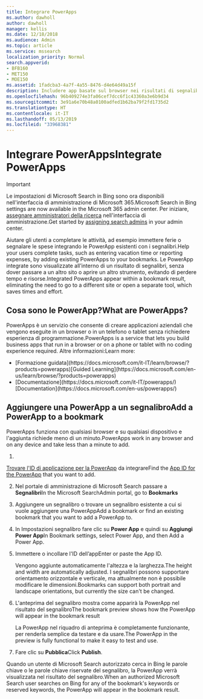 ```yaml
---
title: Integrare PowerApps
ms.author: dawholl
author: dawholl
manager: kellis
ms.date: 12/18/2018
ms.audience: Admin
ms.topic: article
ms.service: mssearch
localization_priority: Normal
search.appverid:
- BFB160
- MET150
- MOE150
ms.assetid: 1fadcba3-4a7f-4a55-8476-d4e64d49a15f
description: Includere app basate sul browser nei risultati di segnalibri per Microsoft Search
ms.openlocfilehash: 96b409274e3fa06cef7dcc6f1c43360a3e6b9d34
ms.sourcegitcommit: 3e91a6e70b48a0100adfed1b62ba79f2fd1735d2
ms.translationtype: HT
ms.contentlocale: it-IT
ms.lasthandoff: 05/13/2019
ms.locfileid: "33968381"
---
```

# <a name="integrate-powerapps"></a><span data-ttu-id="de4a0-103">Integrare PowerApps</span><span class="sxs-lookup"><span data-stu-id="de4a0-103">Integrate PowerApps</span></span>

> [!IMPORTANT]
> <span data-ttu-id="de4a0-104">Le impostazioni di Microsoft Search in Bing sono ora disponibili nell'interfaccia di amministrazione di Microsoft 365.</span><span class="sxs-lookup"><span data-stu-id="de4a0-104">Microsoft Search in Bing settings are now available in the Microsoft 365 admin center.</span></span> <span data-ttu-id="de4a0-105">Per iniziare, [assegnare amministratori della ricerca](https://docs.microsoft.com/it-IT/microsoftsearch/setup-microsoft-search#step-2-assign-search-admin-and-search-editor) nell'interfaccia di amministrazione.</span><span class="sxs-lookup"><span data-stu-id="de4a0-105">Get started by [assigning search admins](https://docs.microsoft.com/en-us/microsoftsearch/setup-microsoft-search#step-2-assign-search-admin-and-search-editor) in your admin center.</span></span>
    
<span data-ttu-id="de4a0-106">Aiutare gli utenti a completare le attività, ad esempio immettere ferie o segnalare le spese integrando le PowerApp esistenti con i segnalibri.</span><span class="sxs-lookup"><span data-stu-id="de4a0-106">Help your users complete tasks, such as entering vacation time or reporting expenses, by adding existing PowerApps to your bookmarks.</span></span> <span data-ttu-id="de4a0-107">Le PowerApp integrate sono visualizzate all’interno di un risultato di segnalibri, senza dover passare a un altro sito o aprire un altro strumento, evitando di perdere tempo e risorse.</span><span class="sxs-lookup"><span data-stu-id="de4a0-107">Integrated PowerApps appear within a bookmark result, eliminating the need to go to a different site or open a separate tool, which saves times and effort.</span></span>
  
## <a name="what-are-powerapps"></a><span data-ttu-id="de4a0-108">Cosa sono le PowerApp?</span><span class="sxs-lookup"><span data-stu-id="de4a0-108">What are PowerApps?</span></span>

<span data-ttu-id="de4a0-109">PowerApps è un servizio che consente di creare applicazioni aziendali che vengono eseguite in un browser o in un telefono o tablet senza richiedere esperienza di programmazione.</span><span class="sxs-lookup"><span data-stu-id="de4a0-109">PowerApps is a service that lets you build business apps that run in a browser or on a phone or tablet with no coding experience required.</span></span> <span data-ttu-id="de4a0-110">Altre informazioni:</span><span class="sxs-lookup"><span data-stu-id="de4a0-110">Learn more:</span></span>
  
- <span data-ttu-id="de4a0-111">
  [Formazione guidata](https://docs.microsoft.com/it-IT/learn/browse/?products=powerapps)</span><span class="sxs-lookup"><span data-stu-id="de4a0-111">[Guided Learning](https://docs.microsoft.com/en-us/learn/browse/?products=powerapps)</span></span>
    
- <span data-ttu-id="de4a0-112">
  [Documentazione](https://docs.microsoft.com/it-IT/powerapps/)</span><span class="sxs-lookup"><span data-stu-id="de4a0-112">[Documentation](https://docs.microsoft.com/en-us/powerapps/)</span></span>
    
## <a name="add-a-powerapp-to-a-bookmark"></a><span data-ttu-id="de4a0-113">Aggiungere una PowerApp a un segnalibro</span><span class="sxs-lookup"><span data-stu-id="de4a0-113">Add a PowerApp to a bookmark</span></span>

<span data-ttu-id="de4a0-114">PowerApps funziona con qualsiasi browser e su qualsiasi dispositivo e l'aggiunta richiede meno di un minuto.</span><span class="sxs-lookup"><span data-stu-id="de4a0-114">PowerApps work in any browser and on any device and take less than a minute to add.</span></span>
  
1. <span data-ttu-id="de4a0-115">
  [Trovare l'ID di applicazione per la PowerApp](https://docs.microsoft.com/it-IT/powerapps/maker/canvas-apps/get-sessionid#get-an-app-id) da integrare</span><span class="sxs-lookup"><span data-stu-id="de4a0-115">Find the [App ID for the PowerApp](https://docs.microsoft.com/en-us/powerapps/maker/canvas-apps/get-sessionid#get-an-app-id) that you want to add.</span></span> 
    
2. <span data-ttu-id="de4a0-116">Nel portale di amministrazione di Microsoft Search passare a **Segnalibri**</span><span class="sxs-lookup"><span data-stu-id="de4a0-116">In the Microsoft SearchAdmin portal, go to **Bookmarks**</span></span>
    
3. <span data-ttu-id="de4a0-117">Aggiungere un segnalibro o trovare un segnalibro esistente a cui si vuole aggiungere una PowerApp</span><span class="sxs-lookup"><span data-stu-id="de4a0-117">Add a bookmark or find an existing bookmark that you want to add a PowerApp to.</span></span>
    
4. <span data-ttu-id="de4a0-118">In Impostazioni segnalibro fare clic su **Power App** e quindi su **Aggiungi Power App**</span><span class="sxs-lookup"><span data-stu-id="de4a0-118">In Bookmark settings, select Power App, and then Add a Power App.</span></span>
    
5. <span data-ttu-id="de4a0-119">Immettere o incollare l'ID dell’app</span><span class="sxs-lookup"><span data-stu-id="de4a0-119">Enter or paste the App ID.</span></span>
    
    <span data-ttu-id="de4a0-120">Vengono aggiunte automaticamente l'altezza e la larghezza.</span><span class="sxs-lookup"><span data-stu-id="de4a0-120">The height and width are automatically adjusted.</span></span> <span data-ttu-id="de4a0-121">I segnalibri possono supportare orientamento orizzontale e verticale, ma attualmente non è possibile modificare le dimensioni.</span><span class="sxs-lookup"><span data-stu-id="de4a0-121">Bookmarks can support both portrait and landscape orientations, but currently the size can't be changed.</span></span>
    
6. <span data-ttu-id="de4a0-122">L'anteprima del segnalibro mostra come apparirà la PowerApp nel risultato del segnalibro</span><span class="sxs-lookup"><span data-stu-id="de4a0-122">The bookmark preview shows how the PowerApp will appear in the bookmark result</span></span>
    
    <span data-ttu-id="de4a0-123">La PowerApp nel riquadro di anteprima è completamente funzionante, per renderla semplice da testare e da usare.</span><span class="sxs-lookup"><span data-stu-id="de4a0-123">The PowerApp in the preview is fully functional to make it easy to test and use.</span></span>
    
7. <span data-ttu-id="de4a0-124">Fare clic su **Pubblica**</span><span class="sxs-lookup"><span data-stu-id="de4a0-124">Click **Publish**.</span></span>
    
<span data-ttu-id="de4a0-125">Quando un utente di Microsoft Search autorizzato cerca in Bing le parole chiave o le parole chiave riservate del segnalibro, la PowerApp verrà visualizzata nel risultato del segnalibro.</span><span class="sxs-lookup"><span data-stu-id="de4a0-125">When an authorized Microsoft Search user searches on Bing for any of the bookmark's keywords or reserved keywords, the PowerApp will appear in the bookmark result.</span></span>

  

